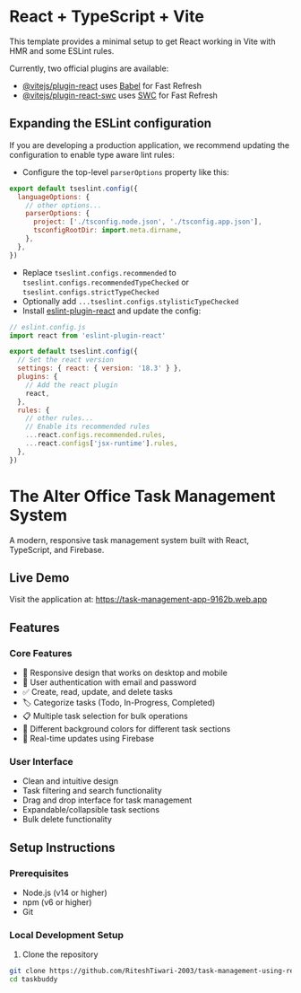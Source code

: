 # React + TypeScript + Vite

This template provides a minimal setup to get React working in Vite with HMR and some ESLint rules.

Currently, two official plugins are available:

- [@vitejs/plugin-react](https://github.com/vitejs/vite-plugin-react/blob/main/packages/plugin-react/README.md) uses [Babel](https://babeljs.io/) for Fast Refresh
- [@vitejs/plugin-react-swc](https://github.com/vitejs/vite-plugin-react-swc) uses [SWC](https://swc.rs/) for Fast Refresh

## Expanding the ESLint configuration

If you are developing a production application, we recommend updating the configuration to enable type aware lint rules:

- Configure the top-level `parserOptions` property like this:

```js
export default tseslint.config({
  languageOptions: {
    // other options...
    parserOptions: {
      project: ['./tsconfig.node.json', './tsconfig.app.json'],
      tsconfigRootDir: import.meta.dirname,
    },
  },
})
```

- Replace `tseslint.configs.recommended` to `tseslint.configs.recommendedTypeChecked` or `tseslint.configs.strictTypeChecked`
- Optionally add `...tseslint.configs.stylisticTypeChecked`
- Install [eslint-plugin-react](https://github.com/jsx-eslint/eslint-plugin-react) and update the config:

```js
// eslint.config.js
import react from 'eslint-plugin-react'

export default tseslint.config({
  // Set the react version
  settings: { react: { version: '18.3' } },
  plugins: {
    // Add the react plugin
    react,
  },
  rules: {
    // other rules...
    // Enable its recommended rules
    ...react.configs.recommended.rules,
    ...react.configs['jsx-runtime'].rules,
  },
})
```

# The Alter Office Task Management System

A modern, responsive task management system built with React, TypeScript, and Firebase.

## Live Demo
Visit the application at: https://task-management-app-9162b.web.app

## Features

### Core Features
- 📱 Responsive design that works on desktop and mobile
- 🔐 User authentication with email and password
- ✅ Create, read, update, and delete tasks
- 🏷️ Categorize tasks (Todo, In-Progress, Completed)
- 📋 Multiple task selection for bulk operations
- 🎨 Different background colors for different task sections
- 🔄 Real-time updates using Firebase

### User Interface
- Clean and intuitive design
- Task filtering and search functionality
- Drag and drop interface for task management
- Expandable/collapsible task sections
- Bulk delete functionality

## Setup Instructions

### Prerequisites
- Node.js (v14 or higher)
- npm (v6 or higher)
- Git

### Local Development Setup
1. Clone the repository
```bash
git clone https://github.com/RiteshTiwari-2003/task-management-using-react-typescript-firebase.git
cd taskbuddy
